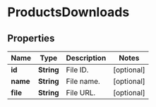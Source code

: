

# ProductsDownloads


## Properties

Name | Type | Description | Notes
------------ | ------------- | ------------- | -------------
**id** | **String** | File ID. |  [optional]
**name** | **String** | File name. |  [optional]
**file** | **String** | File URL. |  [optional]



